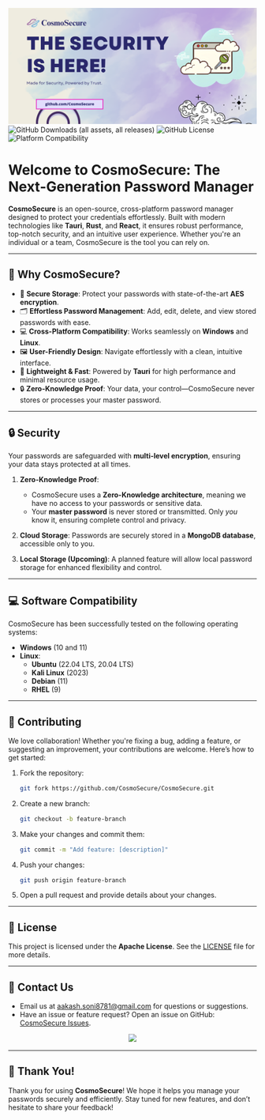 ![CosmoSecure](../assets/CosmoSecure.png)
![GitHub Downloads (all assets, all releases)](https://img.shields.io/github/downloads/CosmoSecure/CosmoSecure/total?style=plastic)
![GitHub License](https://img.shields.io/github/license/CosmoSecure/.gitignore?style=social)
![Platform Compatibility](https://img.shields.io/badge/Platforms-Windows%20%7C%20Linux-green)

# Welcome to CosmoSecure: The Next-Generation Password Manager

**CosmoSecure** is an open-source, cross-platform password manager designed to protect your credentials effortlessly. Built with modern technologies like **Tauri**, **Rust**, and **React**, it ensures robust performance, top-notch security, and an intuitive user experience. Whether you're an individual or a team, CosmoSecure is the tool you can rely on.

---

## 🚀 Why CosmoSecure?

- 🔐 **Secure Storage**: Protect your passwords with state-of-the-art **AES encryption**.
- 🗂️ **Effortless Password Management**: Add, edit, delete, and view stored passwords with ease.
- 💻 **Cross-Platform Compatibility**: Works seamlessly on **Windows** and **Linux**.
- 🖼️ **User-Friendly Design**: Navigate effortlessly with a clean, intuitive interface.
- 🚀 **Lightweight & Fast**: Powered by **Tauri** for high performance and minimal resource usage.
- 🔒 **Zero-Knowledge Proof**: Your data, your control—CosmoSecure never stores or processes your master password.

---

## 🔒 Security

Your passwords are safeguarded with **multi-level encryption**, ensuring your data stays protected at all times.

1. **Zero-Knowledge Proof**:
   - CosmoSecure uses a **Zero-Knowledge architecture**, meaning we have no access to your passwords or sensitive data.
   - Your **master password** is never stored or transmitted. Only *you* know it, ensuring complete control and privacy.

2. **Cloud Storage**: Passwords are securely stored in a **MongoDB database**, accessible only to you.
3. **Local Storage (Upcoming)**: A planned feature will allow local password storage for enhanced flexibility and control.

---

## 💻 Software Compatibility

CosmoSecure has been successfully tested on the following operating systems:

- **Windows** (10 and 11)
- **Linux**:
  - **Ubuntu** (22.04 LTS, 20.04 LTS)
  - **Kali Linux** (2023)
  - **Debian** (11)
  - **RHEL** (9)

---

## 🤝 Contributing

We love collaboration! Whether you're fixing a bug, adding a feature, or suggesting an improvement, your contributions are welcome. Here’s how to get started:

1. Fork the repository:
    ```sh
    git fork https://github.com/CosmoSecure/CosmoSecure.git
    ```
2. Create a new branch:
    ```sh
    git checkout -b feature-branch
    ```
3. Make your changes and commit them:
    ```sh
    git commit -m "Add feature: [description]"
    ```
4. Push your changes:
    ```sh
    git push origin feature-branch
    ```
5. Open a pull request and provide details about your changes.

---

## 📜 License

This project is licensed under the **Apache License**. See the [LICENSE](LICENSE) file for more details.

---

## 📧 Contact Us

- Email us at [aakash.soni8781@gmail.com](mailto:aakash.soni8781@gmail.com) for questions or suggestions.
- Have an issue or feature request? Open an issue on GitHub: [CosmoSecure Issues](https://github.com/CosmoSecure/CosmoSecure/issues).

<p align="center">
<a  href="https://www.buymeacoffee.com/akash2061"><img src="https://img.buymeacoffee.com/button-api/?text=Buy me a Coffee&emoji=☕&slug=akash2061&button_colour=FFDD00&font_colour=000000&font_family=Cookie&outline_colour=000000&coffee_colour=ffffff" /></a>
</p>

---

## 🌟 Thank You!

Thank you for using **CosmoSecure**! We hope it helps you manage your passwords securely and efficiently. Stay tuned for new features, and don’t hesitate to share your feedback!
